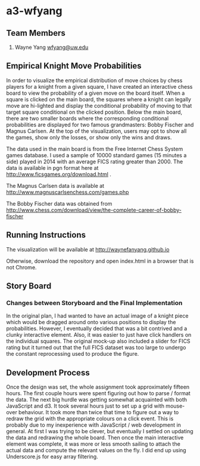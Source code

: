 a3-wfyang
===============

## Team Members

1. Wayne Yang wfyang@uw.edu

## Empirical Knight Move Probabilities

In order to visualize the empirical distribution of move choices by chess players for a knight from a given square, I have created an interactive chess board to view the probability of a given move on the board itself.  When a square is clicked on the main board, the squares where a knight can legally move are hi-lighted and display the conditional probability of moving to that target square conditional on the clicked position.  Below the main board, there are two smaller boards where the corresponding conditional probabilities are displayed for two famous grandmasters: Bobby Fischer and Magnus Carlsen.  At the top of the visualization, users may opt to show all the games, show only the losses, or show only the wins and draws.

The data used in the main board is from the Free Internet Chess System games database.  I used a sample of 10000 standard games (15 minutes a side) played in 2014 with an average FICS rating greater than 2000.  The data is available in pgn format here at http://www.ficsgames.org/download.html .

The Magnus Carlsen data is available at http://www.magnuscarlsenchess.com/games.php

The Bobby Fischer data was obtained from http://www.chess.com/download/view/the-complete-career-of-bobby-fischer

## Running Instructions

The visualization will be available at http://waynefanyang.github.io

Otherwise, download the repository and open index.html in a browser that is not Chrome.

## Story Board




### Changes between Storyboard and the Final Implementation

In the original plan, I had wanted to have an actual image of a knight piece which would be dragged around onto various positions to display the probabilities.  However, I eventually decided that was a bit contrived and a clunky interactive element.  Also, it was easier to just have click handlers on the individual squares.  The original mock-up also included a slider for FICS rating but it turned out that the full FICS dataset was too large to undergo the constant reprocessing used to produce the figure.


## Development Process

Once the design was set, the whole assignment took approximately fifteen hours.  The first couple hours were spent figuring out how to parse / format the data.  The next big hurdle was getting somewhat acquainted with both JavaScript and d3.  It took several hours just to set up a grid with mouse-over behaviour.  It took more than twice that time to figure out a way to redraw the grid with the appropriate colours on a click event.  This is probably due to my inexperience with JavaScript / web development in general.  At first I was trying to be clever, but eventually I settled on updating the data and redrawing the whole board.  Then once the main interactive element was complete, it was more or less smooth sailing to attach the actual data and compute the relevant values on the fly.  I did end up using Underscore.js for easy array filtering.   